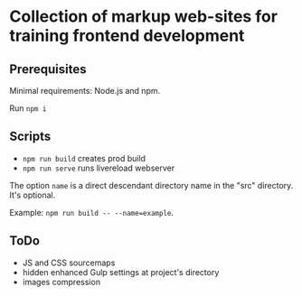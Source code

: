 # Collection of markup web-sites for training frontend development

## Prerequisites
Minimal requirements: Node.js and npm.

Run `npm i`

## Scripts
- `npm run build` creates prod build
- `npm run serve` runs livereload webserver

The option `name` is a direct descendant directory name in the "src" directory. It's optional.

Example: `npm run build -- --name=example`.

## ToDo
- JS and CSS sourcemaps
- hidden enhanced Gulp settings at project's directory
- images compression
